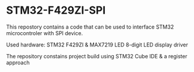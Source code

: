 # STM32-F429ZI-SPI

This repostory contains a code that can be used to interface STM32 microcontroler with SPI device.

Used hardware: STM32 F429ZI & MAX7219 LED 8-digit LED display driver

The repository constains project build using STM32 Cube IDE & a register approach
